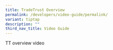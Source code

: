 ```yaml
---
title: TradeTrust Overview
permalink: /developers/video-guide/permalink/
variant: tiptap
description: ""
third_nav_title: Video Guide
---
```

<p>TT overview video</p><p></p>